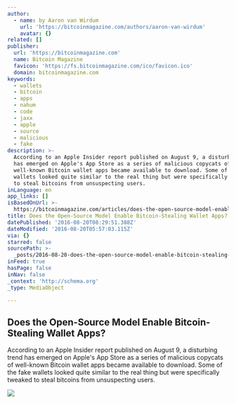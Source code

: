 ```yaml
---
author:
  - name: by Aaron van Wirdum
    url: 'https://bitcoinmagazine.com/authors/aaron-van-wirdum'
    avatar: {}
related: []
publisher:
  url: 'https://bitcoinmagazine.com'
  name: Bitcoin Magazine
  favicon: 'https://fs.bitcoinmagazine.com/ico/favicon.ico'
  domain: bitcoinmagazine.com
keywords:
  - wallets
  - bitcoin
  - apps
  - nahum
  - code
  - jaxx
  - apple
  - source
  - malicious
  - fake
description: >-
  According to an Apple Insider report published on August 9, a disturbing trend
  has emerged on Apple's App Store as a series of malicious copycats of
  well-known Bitcoin wallet apps became available to download. Some of the fake
  wallets looked quite similar to the real thing but were specifically tweaked
  to steal bitcoins from unsuspecting users.
inLanguage: en
app_links: []
isBasedOnUrl: >-
  https://bitcoinmagazine.com/articles/does-the-open-source-model-enable-bitcoin-stealing-wallet-apps-1471355655
title: Does the Open-Source Model Enable Bitcoin-Stealing Wallet Apps?
datePublished: '2016-08-20T08:29:51.388Z'
dateModified: '2016-08-20T05:57:03.115Z'
via: {}
starred: false
sourcePath: >-
  _posts/2016-08-20-does-the-open-source-model-enable-bitcoin-stealing-wallet-ap.md
inFeed: true
hasPage: false
inNav: false
_context: 'http://schema.org'
_type: MediaObject

---
```

<article style=""><h1>Does the Open-Source Model Enable Bitcoin-Stealing Wallet Apps?</h1><p>According to an Apple Insider report published on August 9, a disturbing trend has emerged on Apple's App Store as a series of malicious copycats of well-known Bitcoin wallet apps became available to download. Some of the fake wallets looked quite similar to the real thing but were specifically tweaked to steal bitcoins from unsuspecting users.</p><img src="https://fs.bitcoinmagazine.com/img/articles/does-the-open-source-model-enable-bitcoin-stealing-wallet-apps.jpg" /></article>